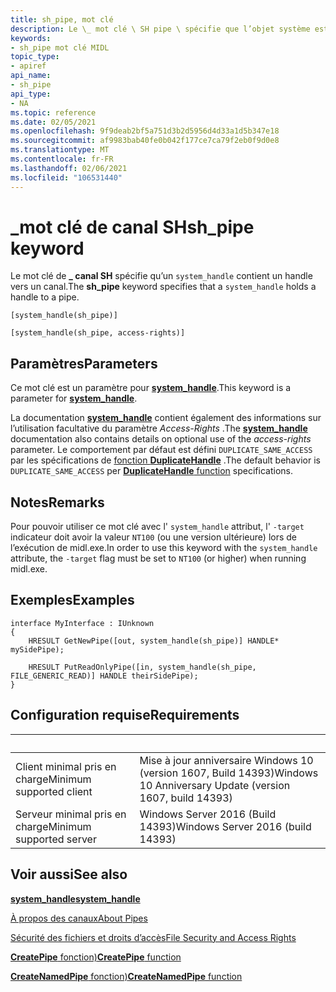```yaml
---
title: sh_pipe, mot clé
description: Le \_ mot clé \ SH pipe \ spécifie que l’objet système est un handle vers un canal.
keywords:
- sh_pipe mot clé MIDL
topic_type:
- apiref
api_name:
- sh_pipe
api_type:
- NA
ms.topic: reference
ms.date: 02/05/2021
ms.openlocfilehash: 9f9deab2bf5a751d3b2d5956d4d33a1d5b347e18
ms.sourcegitcommit: af9983bab40fe0b042f177ce7ca79f2eb0f9d0e8
ms.translationtype: MT
ms.contentlocale: fr-FR
ms.lasthandoff: 02/06/2021
ms.locfileid: "106531440"
---
```

# <a name="sh_pipe-keyword"></a><span data-ttu-id="5241b-104">\_mot clé de canal SH</span><span class="sxs-lookup"><span data-stu-id="5241b-104">sh\_pipe keyword</span></span>

<span data-ttu-id="5241b-105">Le mot clé de **\_ canal SH** spécifie qu’un `system_handle` contient un handle vers un canal.</span><span class="sxs-lookup"><span data-stu-id="5241b-105">The **sh\_pipe** keyword specifies that a `system_handle` holds a handle to a pipe.</span></span>

``` syntax
[system_handle(sh_pipe)]

[system_handle(sh_pipe, access-rights)]
```

## <a name="parameters"></a><span data-ttu-id="5241b-106">Paramètres</span><span class="sxs-lookup"><span data-stu-id="5241b-106">Parameters</span></span>

<span data-ttu-id="5241b-107">Ce mot clé est un paramètre pour [**system_handle**](system-handle.md).</span><span class="sxs-lookup"><span data-stu-id="5241b-107">This keyword is a parameter for [**system_handle**](system-handle.md).</span></span>

<span data-ttu-id="5241b-108">La documentation [**system_handle**](system-handle.md) contient également des informations sur l’utilisation facultative du paramètre *Access-Rights* .</span><span class="sxs-lookup"><span data-stu-id="5241b-108">The [**system_handle**](system-handle.md) documentation also contains details on optional use of the *access-rights* parameter.</span></span> <span data-ttu-id="5241b-109">Le comportement par défaut est défini `DUPLICATE_SAME_ACCESS` par les spécifications de [fonction **DuplicateHandle**](/windows/win32/api/handleapi/nf-handleapi-duplicatehandle) .</span><span class="sxs-lookup"><span data-stu-id="5241b-109">The default behavior is `DUPLICATE_SAME_ACCESS` per [**DuplicateHandle** function](/windows/win32/api/handleapi/nf-handleapi-duplicatehandle) specifications.</span></span>

## <a name="remarks"></a><span data-ttu-id="5241b-110">Notes</span><span class="sxs-lookup"><span data-stu-id="5241b-110">Remarks</span></span>

<span data-ttu-id="5241b-111">Pour pouvoir utiliser ce mot clé avec l' `system_handle` attribut, l' `-target` indicateur doit avoir la valeur `NT100` (ou une version ultérieure) lors de l’exécution de midl.exe.</span><span class="sxs-lookup"><span data-stu-id="5241b-111">In order to use this keyword with the `system_handle` attribute, the `-target` flag must be set to `NT100` (or higher) when running midl.exe.</span></span>

## <a name="examples"></a><span data-ttu-id="5241b-112">Exemples</span><span class="sxs-lookup"><span data-stu-id="5241b-112">Examples</span></span>

``` syntax
interface MyInterface : IUnknown                         
{         
    HRESULT GetNewPipe([out, system_handle(sh_pipe)] HANDLE* mySidePipe);

    HRESULT PutReadOnlyPipe([in, system_handle(sh_pipe, FILE_GENERIC_READ)] HANDLE theirSidePipe);
}
```

## <a name="requirements"></a><span data-ttu-id="5241b-113">Configuration requise</span><span class="sxs-lookup"><span data-stu-id="5241b-113">Requirements</span></span>

| &nbsp; | &nbsp; |
|-|-|
| <span data-ttu-id="5241b-114">Client minimal pris en charge</span><span class="sxs-lookup"><span data-stu-id="5241b-114">Minimum supported client</span></span> | <span data-ttu-id="5241b-115">Mise à jour anniversaire Windows 10 (version 1607, Build 14393)</span><span class="sxs-lookup"><span data-stu-id="5241b-115">Windows 10 Anniversary Update (version 1607, build 14393)</span></span> |
| <span data-ttu-id="5241b-116">Serveur minimal pris en charge</span><span class="sxs-lookup"><span data-stu-id="5241b-116">Minimum supported server</span></span> | <span data-ttu-id="5241b-117">Windows Server 2016 (Build 14393)</span><span class="sxs-lookup"><span data-stu-id="5241b-117">Windows Server 2016 (build 14393)</span></span> |

## <a name="see-also"></a><span data-ttu-id="5241b-118">Voir aussi</span><span class="sxs-lookup"><span data-stu-id="5241b-118">See also</span></span>

<dl> <dt>

[<span data-ttu-id="5241b-119">**system_handle**</span><span class="sxs-lookup"><span data-stu-id="5241b-119">**system_handle**</span></span>](system-handle.md)
</dt> <dt>

[<span data-ttu-id="5241b-120">À propos des canaux</span><span class="sxs-lookup"><span data-stu-id="5241b-120">About Pipes</span></span>](../ipc/about-pipes.md)
</dt> <dt>

[<span data-ttu-id="5241b-121">Sécurité des fichiers et droits d’accès</span><span class="sxs-lookup"><span data-stu-id="5241b-121">File Security and Access Rights</span></span>](../fileio/file-security-and-access-rights.md)
</dt> <dt>

[<span data-ttu-id="5241b-122">**CreatePipe** fonction)</span><span class="sxs-lookup"><span data-stu-id="5241b-122">**CreatePipe** function</span></span>](/windows/win32/api/namedpipeapi/nf-namedpipeapi-createpipe)
</dt> <dt>

[<span data-ttu-id="5241b-123">**CreateNamedPipe** fonction)</span><span class="sxs-lookup"><span data-stu-id="5241b-123">**CreateNamedPipe** function</span></span>](/windows/win32/api/winbase/nf-winbase-createnamedpipea)
</dt> </dl>
